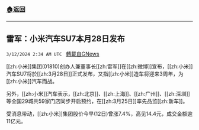 ###  [:house:返回](README.md)
---


## 雷军：小米汽车SU7本月28日发布
`3/12/2024 2:34 AM UTC ` [轉載自GNews](https://gnews.org/articles/2385931)

[[zh:小米]]集团(01810)创办人兼董事长[[zh:雷军]]在[[zh:微博]]宣布，[[zh:小米]]汽车SU7将於[[zh:3月28日]]正式发布，又指[[zh:小米]]造车将迎来3周年，为[[zh:小米]]汽车而战。

另外，[[zh:小米]]汽车表示，[[zh:北京]]、[[zh:上海]]、[[zh:广州]]、[[zh:深圳]]等全国29城共59家门店同步开启预约，在[[zh:3月25日]]率先品监[[zh:新车]]。

受消息带动，[[zh:小米]]集团股价今早(12日)曾涨7.4%，高见14.4元，成交金额逾11亿元。
